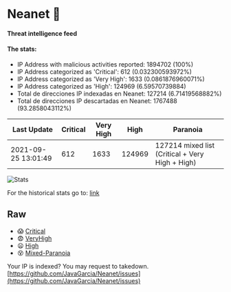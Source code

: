 # Neanet :hocho:
#### Threat intelligence feed
#### The stats:

- IP Address with malicious activities reported: 1894702 (100%)
- IP Address categorized as 'Critical':  612 (0.032300593972%)
- IP Address categorized as 'Very High':  1633 (0.0861876960071%)
- IP Address categorized as 'High':  124969 (6.59570739884)
- Total de direcciones IP indexadas en Neanet:  127214 (6.71419568882%)
- Total de direcciones IP descartadas en Neanet:  1767488 (93.2858043112%)

| Last Update | Critical | Very High | High | Paranoia |
| --- | --- | --- | --- | --- |
| 2021-09-25 13:01:49 | 612 | 1633 | 124969 | 127214 mixed list (Critical + Very High + High)|

![Stats](https://docs.google.com/spreadsheets/d/e/2PACX-1vSnaNMIXVabIpDJjufMlzH7poXnshF3mgd8Is1g9ytUEzVsP5my4Trn8f-xkoLLQ38xpL3HtmUexLo6/pubchart?oid=501124687&format=image)

For the historical stats go to: [link](/stats.csv)
## Raw
- :scream: [Critical](https://raw.githubusercontent.com/JavaGarcia/Neanet/master/blacklists/neanet_critical.txt)
- :fearful: [VeryHigh](https://raw.githubusercontent.com/JavaGarcia/Neanet/master/blacklists/neanet_veryHigh.txtt)
- :frowning: [High](https://raw.githubusercontent.com/JavaGarcia/Neanet/master/blacklists/neanet_high.txt)
- :dizzy_face: [Mixed-Paranoia](https://raw.githubusercontent.com/JavaGarcia/Neanet/master/blacklists/neanet_all.txt)


Your IP is indexed? You may request to takedown. [https://github.com/JavaGarcia/Neanet/issues](https://github.com/JavaGarcia/Neanet/issues)























































































































































































































































































































































































































































































































































































































































































































































































































































































































































































































































































































































































































































































































































































































































































































































































































































































































































































































































































































































































































































































































































































































































































































































































































































































































































































































































































































































































































































































































































































































































































































































































































































































































































































































































































































































































































































































































































































































































































































































































































































































































































































































































































































































































































































































































































































































































































































































































































































































































































































































































































































































































































































































































































































































































































































































































































































































































































































































































































































































































































































































































































































































































































































































































































































































































































































































































































































































































































































































































































































































































































































































































































































































































































































































































































































































































































































































































































































































































































































































































































































































































































































































































































































































































































































































































































































































































































































































































































































































































































































































































































































































































































